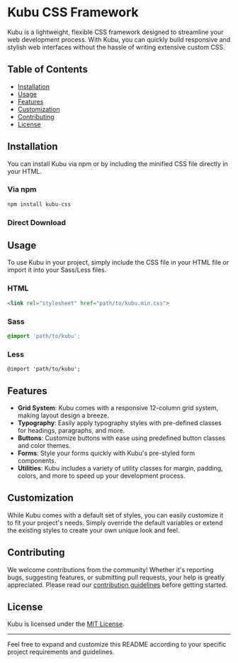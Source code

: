 # Kubu CSS Framework

Kubu is a lightweight, flexible CSS framework designed to streamline your web development process. With Kubu, you can quickly build responsive and stylish web interfaces without the hassle of writing extensive custom CSS.

## Table of Contents

- [Installation](#installation)
- [Usage](#usage)
- [Features](#features)
- [Customization](#customization)
- [Contributing](#contributing)
- [License](#license)

## Installation

You can install Kubu via npm or by including the minified CSS file directly in your HTML.

### Via npm

```bash
npm install kubu-css
```

### Direct Download

<!-- You can download the minified CSS file from the [Kubu GitHub releases page](https://github.com/example/kubu-css/releases). -->

## Usage

To use Kubu in your project, simply include the CSS file in your HTML file or import it into your Sass/Less files.

### HTML

```html
<link rel="stylesheet" href="path/to/kubu.min.css">
```

### Sass

```scss
@import 'path/to/kubu';
```

### Less

```less
@import 'path/to/kubu';
```

## Features

- **Grid System**: Kubu comes with a responsive 12-column grid system, making layout design a breeze.
- **Typography**: Easily apply typography styles with pre-defined classes for headings, paragraphs, and more.
- **Buttons**: Customize buttons with ease using predefined button classes and color themes.
- **Forms**: Style your forms quickly with Kubu's pre-styled form components.
- **Utilities**: Kubu includes a variety of utility classes for margin, padding, colors, and more to speed up your development process.

## Customization

While Kubu comes with a default set of styles, you can easily customize it to fit your project's needs. Simply override the default variables or extend the existing styles to create your own unique look and feel.

## Contributing

We welcome contributions from the community! Whether it's reporting bugs, suggesting features, or submitting pull requests, your help is greatly appreciated. Please read our [contribution guidelines](CONTRIBUTING.md) before getting started.

## License

Kubu is licensed under the [MIT License](LICENSE.md).

---

Feel free to expand and customize this README according to your specific project requirements and guidelines.